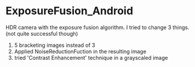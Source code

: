 # ExposureFusion_Android
HDR camera with the exposure fusion algorithm.
I tried to change 3 things.(not quite successful though)
1. 5 bracketing images instead of 3
2. Applied NoiseReductionFuction in the resulting image
3. tried 'Contrast Enhancement' technique in a grayscaled image

